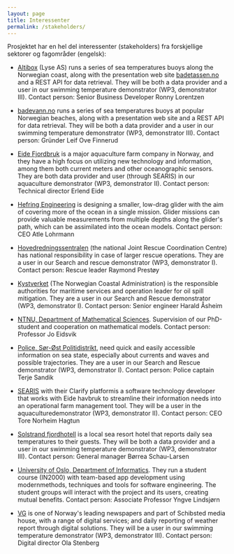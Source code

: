```yaml
---
layout: page
title: Interessenter
permalink: /stakeholders/
---
```


Prosjektet har en hel del interessenter (stakeholders) fra forskjellige sektorer og fagområder (engelsk):

* [Altibox](https://www.altibox.no/) (Lyse AS) runs  a  series of  sea  temperatures  buoys  along the  Norwegian  coast, along with the presentation web site [badetassen.no](https://badetassen.no/) and a REST API for data retrieval. They will be both a data provider and a user in our swimming temperature demonstrator (WP3, demonstrator III). Contact person: Senior Business Developer Ronny Lorentzen

* [badevann.no](https://badevann.no/) runs  a  series of  sea  temperatures  buoys  at  popular  Norwegian  beaches,  along with a presentation web site and a REST API for data retrieval. They will be both a data provider and a user in our swimming temperature demonstrator (WP3, demonstrator III).  Contact person: Gründer Leif Ove Finnerud

* [Eide Fjordbruk](https://www.efb.no/) is a major aquaculture farm company in Norway, and they have a high focus on utilizing  new  technology  and  information,  among  them  both  current  meters  and  other oceanographic  sensors.  They  are  both  data  provider  and  user  (through  SEARIS)  in  our aquaculture demonstrator (WP3, demonstrator II). Contact person: Technical director Erlend Eide

* [Hefring Engineering](https://hefringengineering.com/) is designing a smaller, low-drag glider with the aim of covering more of the ocean in a single mission. Glider missions can provide valuable measurements from multiple depths along the glider's path, which can be assimilated into the ocean models. Contact person: CEO Atle Lohrmann

* [Hovedredningssentralen](https://www.hovedredningssentralen.no/) (the   national Joint   Rescue Coordination   Centre)   has   national responsibility  in  case  of  larger  rescue  operations.  They  are  a  user  in  our  Search  and  rescue demonstrator (WP3, demonstrator I).  Contact person: Rescue leader Raymond Prestøy

* [Kystverket](https://kystverket.no/) (The Norwegian Coastal Administration) is the responsible authorities for maritime services and operation leader for oil spill mitigation. They are a user in our Search and Rescue demonstrator (WP3, demonstrator I). Contact person: Senior engineer Harald Åsheim

* [NTNU, Department   of   Mathematical   Sciences](https://www.ntnu.no/imf). Supervision   of   our   PhD-student   and cooperation on mathematical models. Contact person: Professor Jo Eidsvik

* [Police,  Sør-Øst  Politidistrikt](https://www.politiet.no/om/organisasjonen/politidistrikter/sor-ost/), need  quick  and easily accessible  information  on  sea  state, especially about currents and waves and possible trajectories. They are a user in our Search and Rescue demonstrator (WP3, demonstrator I).  Contact person: Police captain Terje Sandik
 
* [SEARIS](https://www.searis.no/) with  their  Clarify platformis  a  software  technology  developer  that  works  with  Eide havbruk  to  streamline  their  information  needs  into  an  operational  farm  management  tool. They will be a user in the aquaculturedemonstrator (WP3, demonstrator II). Contact person: CEO Tore Norheim Hagtun

* [Solstrand  fjordhotell](https://solstrand.com/) is  a  local  sea  resort  hotel  that  reports  daily  sea  temperatures  to  their guests.  They  will  be  both  a  data  provider  and  a  user  in  our  swimming  temperature demonstrator (WP3, demonstrator III).  Contact person: General manager Børrea Schau-Larsen

* [University of Oslo, Department of Informatics](https://www.mn.uio.no/ifi/). They run a student course (IN2000) with team-based   app   development   using   modernmethods,   techniques   and   tools   for   software engineering. The student groups will interact with the  project  and its users, creating mutual benefits.  Contact person: Associate Professor Yngve Lindsjørn

* [VG](https://vg.no/) is one of Norway's leading newspapers and part of Schibsted media house, with a range of digital services; and daily reporting of weather report through digital solutions. They will be a user in our swimming temperature demonstrator (WP3, demonstrator III).  Contact person: Digital director Ola Stenberg
